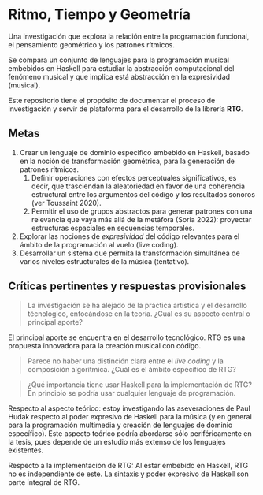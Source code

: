 # Ritmo, Tiempo y Geometría

Una investigación que explora la relación entre la programación funcional, el pensamiento geométrico y los patrones rítmicos.

Se compara un conjunto de lenguajes para la programación musical embebidos en Haskell para estudiar la abstracción computacional del fenómeno musical y que implica está abstracción en la expresividad (musical).

Este repositorio tiene el propósito de documentar el proceso de investigación
y servir de plataforma para el desarrollo de la librería **RTG**.

## Metas

1. Crear un lenguaje de dominio especifico embebido en Haskell, basado en la noción de transformación geométrica, para la generación de patrones rítmicos. 
   1. Definir operaciones con efectos perceptuales significativos, es decir, que trasciendan la aleatoriedad en favor de una coherencia estructural entre los argumentos del código y los resultados sonoros (ver Toussaint 2020).
   1. Permitir el uso de grupos abstractos para generar patrones con una relevancia que vaya más allá de la metáfora (Soria 2022): proyectar estructuras espaciales en secuencias temporales.
2. Explorar las nociones de _expresividad_ del código relevantes para el ámbito de la programación al vuelo (live coding).
3. Desarrollar un sistema que permita la transformación simultánea de varios niveles estructurales de la música (tentativo).

## Críticas pertinentes y respuestas provisionales

> La investigación se ha alejado de la práctica artística y el desarrollo técnologico, enfocándose en la teoría.
> ¿Cuál es su aspecto central o principal aporte?

El principal aporte se encuentra en el desarrollo tecnológico. 
RTG es una propuesta innovadora para la creación musical con código.

> Parece no haber una distinción clara entre el _live coding_ y la composición algorítmica.
> ¿Cuál es el ámbito específico de RTG?


> ¿Qué importancia tiene usar Haskell para la implementación de RTG?
> En principio se podría usar cualquier lenguaje de programación.

Respecto al aspecto teórico: 
estoy investigando las aseveraciones de Paul Hudak respecto al poder expresivo de Haskell para la música (y en general para la programación multimedia y creación de lenguajes de dominio específico).
Este aspecto teórico podría abordarse sólo periféricamente en la tesis,
pues depende de un estudio más extenso de los lenguajes existentes.

Respecto a la implementación de RTG:
Al estar embebido en Haskell, RTG no es independiente de este.
La sintaxis y poder expresivo de Haskell son parte integral de RTG.
